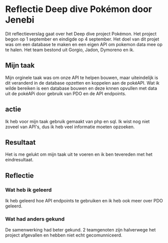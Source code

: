 # Reflectie Deep dive Pokémon door Jenebi

Dit reflectieverslag gaat over het Deep dive project Pokémon. Het project begon op 1 september en eindigde op 4 september.
Het doel van dit projet was om een database te maken en een eigen API om pokemon data mee op te halen. Het team bestond uit Gorgio, Jadon, Dymoreno en ik.

## Mijn taak
Mijn orginele taak was om onze API te helpen bouwen, maar uiteindelijk is dit veranderd in de database opzetten en koppelen aan de pokéAPI.
Wat ik wilde bereiken is een database bouwen en deze knnen opvullen met data uit de pokéAPi door gebruik van PDO en de API endpoints.

## actie
Ik heb voor mijn taak gebruik gemaakt van php en sql. Ik wist nog niet zoveel van API's, dus ik heb veel informatie moeten opzoeken.

## Resultaat
Het is me gelukt om mijn taak uit te voeren en ik ben tevereden met het eindresultaat.

## Reflectie

### Wat heb ik geleerd
Ik heb geleerd hoe API endpoints te gebruiken en ik heb ook meer over PDO geleerd. 

### Wat had anders gekund
De samenwerking had beter gekund. 2 teamgenoten zijn halverwege het project afgevallen en hebben niet echt gecomunniceerd.
